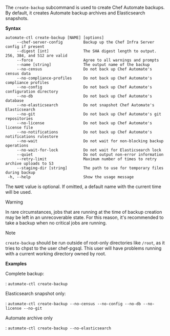The `create-backup` subcommand is used to create Chef Automate backups.
By default, it creates Automate backup archives and Elasticsearch
snapshots.

**Syntax**

``` none
automate-ctl create-backup [NAME] [options]
     --chef-server-config         Backup up the Chef Infra Server config if present
     --digest [int]               The SHA digest length to output. 256, 384, and 512 are valid
     --force                      Agree to all warnings and prompts
     --name [string]              The output name of the backup
     --no-census                  Do not back up Chef Automate's census data
     --no-compliance-profiles     Do not back up Chef Automate's compliance profiles
     --no-config                  Do not back up Chef Automate's configuration directory
     --no-db                      Do not back up Chef Automate's database
     --no-elasticsearch           Do not snapshot Chef Automate's Elasticsearch
     --no-git                     Do not back up Chef Automate's git repositories
     --no-license                 Do not back up Chef Automate's license file
     --no-notifications           Do not back up Chef Automate's notifications rulestore
     --no-wait                    Do not wait for non-blocking backup operations
     --no-wait-for-lock           Do not wait for Elasticsearch lock
     --quiet                      Do not output non-error information
     --retry-limit                Maximum number of times to retry archive uploads to S3
     --staging-dir [string]       The path to use for temporary files during backup
 -h, --help                       Show the usage message
```

The `NAME` value is optional. If omitted, a default name with the
current time will be used.

<div class="admonition-warning">

<p class="admonition-warning-title">Warning</p>

<div class="admonition-warning-text">

In rare circumstances, jobs that are running at the time of backup
creation may be left in an unrecoverable state. For this reason, it's
recommended to take a backup when no critical jobs are running.



</div>

</div>

<div class="admonition-note">

<p class="admonition-note-title">Note</p>

<div class="admonition-note-text">

`create-backup` should be run outside of root-only directories like
`/root`, as it tries to chpst to the user chef-pgsql. This user will
have problems running with a current working directory owned by root.



</div>

</div>

**Examples**

Complete backup:

:   `automate-ctl create-backup`

Elasticsearch snapshot only:

:   `automate-ctl create-backup --no-census --no-config --no-db --no-license --no-git`

Automate archive only

:   `automate-ctl create-backup --no-elasticsearch`
